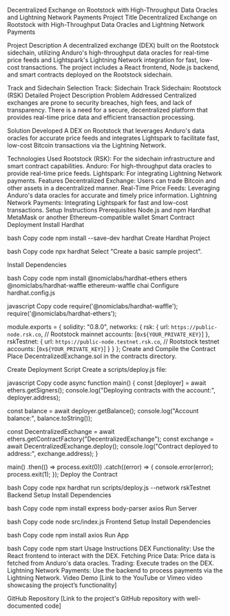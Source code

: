 Decentralized Exchange on Rootstock with High-Throughput Data Oracles and Lightning Network Payments
Project Title
Decentralized Exchange on Rootstock with High-Throughput Data Oracles and Lightning Network Payments

Project Description
A decentralized exchange (DEX) built on the Rootstock sidechain, utilizing Anduro's high-throughput data oracles for real-time price feeds and Lightspark's Lightning Network integration for fast, low-cost transactions. The project includes a React frontend, Node.js backend, and smart contracts deployed on the Rootstock sidechain.

Track and Sidechain Selection
Track: Sidechain Track
Sidechain: Rootstock (RSK)
Detailed Project Description
Problem Addressed
Centralized exchanges are prone to security breaches, high fees, and lack of transparency. There is a need for a secure, decentralized platform that provides real-time price data and efficient transaction processing.

Solution Developed
A DEX on Rootstock that leverages Anduro's data oracles for accurate price feeds and integrates Lightspark to facilitate fast, low-cost Bitcoin transactions via the Lightning Network.

Technologies Used
Rootstock (RSK): For the sidechain infrastructure and smart contract capabilities.
Anduro: For high-throughput data oracles to provide real-time price feeds.
Lightspark: For integrating Lightning Network payments.
Features
Decentralized Exchange: Users can trade Bitcoin and other assets in a decentralized manner.
Real-Time Price Feeds: Leveraging Anduro's data oracles for accurate and timely price information.
Lightning Network Payments: Integrating Lightspark for fast and low-cost transactions.
Setup Instructions
Prerequisites
Node.js and npm
Hardhat
MetaMask or another Ethereum-compatible wallet
Smart Contract Deployment
Install Hardhat

bash
Copy code
npm install --save-dev hardhat
Create Hardhat Project

bash
Copy code
npx hardhat
Select "Create a basic sample project".

Install Dependencies

bash
Copy code
npm install @nomiclabs/hardhat-ethers ethers @nomiclabs/hardhat-waffle ethereum-waffle chai
Configure hardhat.config.js

javascript
Copy code
require('@nomiclabs/hardhat-waffle');
require('@nomiclabs/hardhat-ethers');

module.exports = {
  solidity: "0.8.0",
  networks: {
    rsk: {
      url: `https://public-node.rsk.co`, // Rootstock mainnet
      accounts: [`0x${YOUR_PRIVATE_KEY}`]
    },
    rskTestnet: {
      url: `https://public-node.testnet.rsk.co`, // Rootstock testnet
      accounts: [`0x${YOUR_PRIVATE_KEY}`]
    }
  }
};
Create and Compile the Contract
Place DecentralizedExchange.sol in the contracts directory.

Create Deployment Script
Create a scripts/deploy.js file:

javascript
Copy code
async function main() {
  const [deployer] = await ethers.getSigners();
  console.log("Deploying contracts with the account:", deployer.address);

  const balance = await deployer.getBalance();
  console.log("Account balance:", balance.toString());

  const DecentralizedExchange = await ethers.getContractFactory("DecentralizedExchange");
  const exchange = await DecentralizedExchange.deploy();
  console.log("Contract deployed to address:", exchange.address);
}

main()
  .then(() => process.exit(0))
  .catch((error) => {
    console.error(error);
    process.exit(1);
  });
Deploy the Contract

bash
Copy code
npx hardhat run scripts/deploy.js --network rskTestnet
Backend Setup
Install Dependencies

bash
Copy code
npm install express body-parser axios
Run Server

bash
Copy code
node src/index.js
Frontend Setup
Install Dependencies

bash
Copy code
npm install axios
Run App

bash
Copy code
npm start
Usage Instructions
DEX Functionality: Use the React frontend to interact with the DEX.
Fetching Price Data: Price data is fetched from Anduro's data oracles.
Trading: Execute trades on the DEX.
Lightning Network Payments: Use the backend to process payments via the Lightning Network.
Video Demo
[Link to the YouTube or Vimeo video showcasing the project’s functionality]

GitHub Repository
[Link to the project's GitHub repository with well-documented code]
